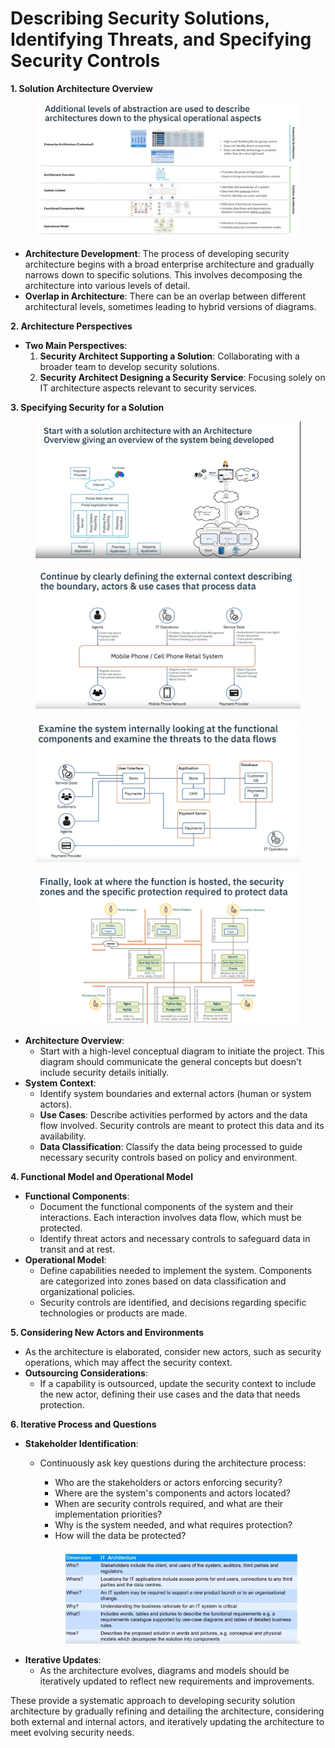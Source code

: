 # Describing Security Solutions, Identifying Threats, and Specifying Security Controls

**1. Solution Architecture Overview**

<figure><img src="../.gitbook/assets/image (53).png" alt=""><figcaption></figcaption></figure>

* **Architecture Development**: The process of developing security architecture begins with a broad enterprise architecture and gradually narrows down to specific solutions. This involves decomposing the architecture into various levels of detail.
* **Overlap in Architecture**: There can be an overlap between different architectural levels, sometimes leading to hybrid versions of diagrams.

**2. Architecture Perspectives**

* **Two Main Perspectives**:
  1. **Security Architect Supporting a Solution**: Collaborating with a broader team to develop security solutions.
  2. **Security Architect Designing a Security Service**: Focusing solely on IT architecture aspects relevant to security services.

**3. Specifying Security for a Solution**

<figure><img src="../.gitbook/assets/image (60).png" alt=""><figcaption></figcaption></figure>

<figure><img src="../.gitbook/assets/image (61).png" alt=""><figcaption></figcaption></figure>

<figure><img src="../.gitbook/assets/image (62).png" alt=""><figcaption></figcaption></figure>

<figure><img src="../.gitbook/assets/image (63).png" alt=""><figcaption></figcaption></figure>

* **Architecture Overview**:
  * Start with a high-level conceptual diagram to initiate the project. This diagram should communicate the general concepts but doesn't include security details initially.
* **System Context**:
  * Identify system boundaries and external actors (human or system actors).
  * **Use Cases**: Describe activities performed by actors and the data flow involved. Security controls are meant to protect this data and its availability.
  * **Data Classification**: Classify the data being processed to guide necessary security controls based on policy and environment.

**4. Functional Model and Operational Model**

* **Functional Components**:
  * Document the functional components of the system and their interactions. Each interaction involves data flow, which must be protected.
  * Identify threat actors and necessary controls to safeguard data in transit and at rest.
* **Operational Model**:
  * Define capabilities needed to implement the system. Components are categorized into zones based on data classification and organizational policies.
  * Security controls are identified, and decisions regarding specific technologies or products are made.

**5. Considering New Actors and Environments**

* As the architecture is elaborated, consider new actors, such as security operations, which may affect the security context.
* **Outsourcing Considerations**:
  * If a capability is outsourced, update the security context to include the new actor, defining their use cases and the data that needs protection.

**6. Iterative Process and Questions**

* **Stakeholder Identification**:
  *   Continuously ask key questions during the architecture process:

      * Who are the stakeholders or actors enforcing security?
      * Where are the system's components and actors located?
      * When are security controls required, and what are their implementation priorities?
      * Why is the system needed, and what requires protection?
      * How will the data be protected?

      <figure><img src="../.gitbook/assets/image (56).png" alt=""><figcaption></figcaption></figure>
* **Iterative Updates**:
  * As the architecture evolves, diagrams and models should be iteratively updated to reflect new requirements and improvements.

These provide a systematic approach to developing security solution architecture by gradually refining and detailing the architecture, considering both external and internal actors, and iteratively updating the architecture to meet evolving security needs.
